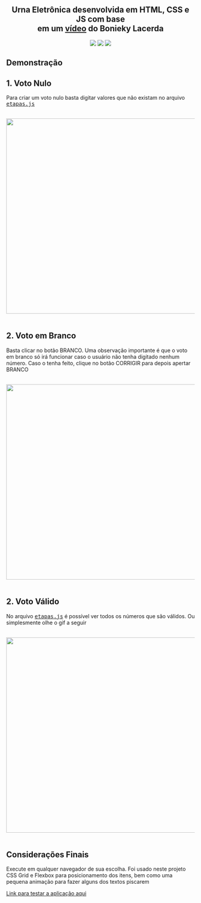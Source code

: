 **<h2 align="center">Urna Eletrônica desenvolvida em HTML, CSS e JS com base<br> em um [vídeo](https://www.youtube.com/watch?v=hF_VMWnsY00&t=6992s) do Bonieky Lacerda</h2>**


<p align="center">
    <img src="https://img.shields.io/badge/HTML-HTML5-orange">
    <img src="https://img.shields.io/badge/CSS-CSS3-blue">
    <img src="https://img.shields.io/badge/JS-Javascript-%23f7e018">
</p> 

## **Demonstração**
 
 ## 1. Voto Nulo

Para criar um voto nulo basta digitar valores que não existam no arquivo <kbd>[etapas.js](./src/js/etapas.js)</kbd>

<br>

<div align="center">
    <img src="https://user-images.githubusercontent.com/29709111/103557926-a972d900-4e92-11eb-89c7-0175eeff27ba.gif" width="520px" align="center">
</div>

<br>

 ## 2. Voto em Branco

 <p>Basta clicar no botão BRANCO. Uma observação importante é que o voto em branco só irá funcionar caso o usuário não tenha digitado nenhum número. Caso o tenha feito, clique no botão
 CORRIGIR para depois apertar BRANCO</p>
<br>
<div align="center">
    <img src="https://user-images.githubusercontent.com/29709111/103557937-abd53300-4e92-11eb-9e49-546192057ad1.gif" width="520px">
</div>

<br>

 ## 2. Voto Válido

No arquivo <kbd>[etapas.js](./src/js/etapas.js)</kbd> é possível ver todos os números que são válidos. Ou simplesmente olhe o gif a seguir

<br>

<div align="center">
    <img src="https://user-images.githubusercontent.com/29709111/103557929-aaa40600-4e92-11eb-97f9-467bb0e7877d.gif" width="520px">
</div>

<br>

## **Considerações Finais**

<p>Execute em qualquer navegador de sua escolha. Foi usado neste projeto CSS Grid e Flexbox para posicionamento dos itens, bem como uma pequena animação para fazer alguns dos textos piscarem</p>

[Link para testar a aplicação aqui](https://urnaeletronica.netlify.app/)
